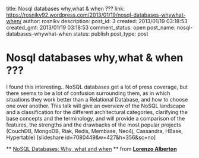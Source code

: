title: Nosql databases why,what & when ???
link: https://rosnikv92.wordpress.com/2013/01/19/nosql-databases-whywhat-when/
author: rosnikv
description: 
post_id: 3
created: 2013/01/19 03:18:53
created_gmt: 2013/01/19 03:18:53
comment_status: open
post_name: nosql-databases-whywhat-when
status: publish
post_type: post

# Nosql databases why,what & when ???

I found this interesting.. NoSQL databases get a lot of press coverage, but there seems to be a lot of confusion surrounding them, as in which situations they work better than a Relational Database, and how to choose one over another. This talk will give an overview of the NoSQL landscape and a classification for the different architectural categories, clarifying the base concepts and the terminology, and will provide a comparison of the features, the strengths and the drawbacks of the most popular projects (CouchDB, MongoDB, Riak, Redis, Membase, Neo4j, Cassandra, HBase, Hypertable) [slideshare id=7080449&w=427&h=356&sc=no] 

** [NoSQL Databases: Why, what and when](http://www.slideshare.net/quipo/nosql-databases-why-what-and-when) ** from **[Lorenzo Alberton](http://www.slideshare.net/quipo)**
